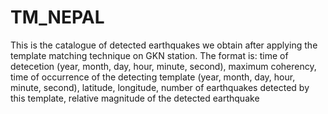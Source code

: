 # TM_NEPAL
This is the catalogue of detected earthquakes we obtain after applying the template matching technique on GKN station. 
The format is: time of detecetion (year, month, day, hour, minute, second), maximum coherency, time of occurrence of the detecting template (year, month, day, hour, minute, second), latitude, longitude, number of earthquakes detected by this template, relative magnitude of the detected earthquake
